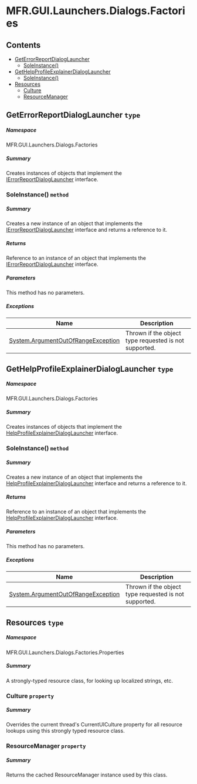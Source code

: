 <a name='assembly'></a>
# MFR.GUI.Launchers.Dialogs.Factories

## Contents

- [GetErrorReportDialogLauncher](#T-MFR-GUI-Launchers-Dialogs-Factories-GetErrorReportDialogLauncher 'MFR.GUI.Launchers.Dialogs.Factories.GetErrorReportDialogLauncher')
  - [SoleInstance()](#M-MFR-GUI-Launchers-Dialogs-Factories-GetErrorReportDialogLauncher-SoleInstance 'MFR.GUI.Launchers.Dialogs.Factories.GetErrorReportDialogLauncher.SoleInstance')
- [GetHelpProfileExplainerDialogLauncher](#T-MFR-GUI-Launchers-Dialogs-Factories-GetHelpProfileExplainerDialogLauncher 'MFR.GUI.Launchers.Dialogs.Factories.GetHelpProfileExplainerDialogLauncher')
  - [SoleInstance()](#M-MFR-GUI-Launchers-Dialogs-Factories-GetHelpProfileExplainerDialogLauncher-SoleInstance 'MFR.GUI.Launchers.Dialogs.Factories.GetHelpProfileExplainerDialogLauncher.SoleInstance')
- [Resources](#T-MFR-GUI-Launchers-Dialogs-Factories-Properties-Resources 'MFR.GUI.Launchers.Dialogs.Factories.Properties.Resources')
  - [Culture](#P-MFR-GUI-Launchers-Dialogs-Factories-Properties-Resources-Culture 'MFR.GUI.Launchers.Dialogs.Factories.Properties.Resources.Culture')
  - [ResourceManager](#P-MFR-GUI-Launchers-Dialogs-Factories-Properties-Resources-ResourceManager 'MFR.GUI.Launchers.Dialogs.Factories.Properties.Resources.ResourceManager')

<a name='T-MFR-GUI-Launchers-Dialogs-Factories-GetErrorReportDialogLauncher'></a>
## GetErrorReportDialogLauncher `type`

##### Namespace

MFR.GUI.Launchers.Dialogs.Factories

##### Summary

Creates instances of objects that implement the
[IErrorReportDialogLauncher](#T-MFR-GUI-Launchers-Dialogs-Interfaces-IErrorReportDialogLauncher 'MFR.GUI.Launchers.Dialogs.Interfaces.IErrorReportDialogLauncher')
interface.

<a name='M-MFR-GUI-Launchers-Dialogs-Factories-GetErrorReportDialogLauncher-SoleInstance'></a>
### SoleInstance() `method`

##### Summary

Creates a new instance of an object that implements the
[IErrorReportDialogLauncher](#T-MFR-GUI-Launchers-Dialogs-Interfaces-IErrorReportDialogLauncher 'MFR.GUI.Launchers.Dialogs.Interfaces.IErrorReportDialogLauncher')
interface and returns a reference to it.

##### Returns

Reference to an instance of an object that implements the
[IErrorReportDialogLauncher](#T-MFR-GUI-Launchers-Dialogs-Interfaces-IErrorReportDialogLauncher 'MFR.GUI.Launchers.Dialogs.Interfaces.IErrorReportDialogLauncher')
interface.

##### Parameters

This method has no parameters.

##### Exceptions

| Name | Description |
| ---- | ----------- |
| [System.ArgumentOutOfRangeException](http://msdn.microsoft.com/query/dev14.query?appId=Dev14IDEF1&l=EN-US&k=k:System.ArgumentOutOfRangeException 'System.ArgumentOutOfRangeException') | Thrown if the object type requested is not supported. |

<a name='T-MFR-GUI-Launchers-Dialogs-Factories-GetHelpProfileExplainerDialogLauncher'></a>
## GetHelpProfileExplainerDialogLauncher `type`

##### Namespace

MFR.GUI.Launchers.Dialogs.Factories

##### Summary

Creates instances of objects that implement the
[HelpProfileExplainerDialogLauncher](#T-MFR-GUI-Launchers-Dialogs-Interfaces-HelpProfileExplainerDialogLauncher 'MFR.GUI.Launchers.Dialogs.Interfaces.HelpProfileExplainerDialogLauncher')
interface.

<a name='M-MFR-GUI-Launchers-Dialogs-Factories-GetHelpProfileExplainerDialogLauncher-SoleInstance'></a>
### SoleInstance() `method`

##### Summary

Creates a new instance of an object that implements the
[HelpProfileExplainerDialogLauncher](#T-MFR-GUI-Launchers-Dialogs-Interfaces-HelpProfileExplainerDialogLauncher 'MFR.GUI.Launchers.Dialogs.Interfaces.HelpProfileExplainerDialogLauncher')
interface and returns a reference to it.

##### Returns

Reference to an instance of an object that implements the
[HelpProfileExplainerDialogLauncher](#T-MFR-GUI-Launchers-Dialogs-Interfaces-HelpProfileExplainerDialogLauncher 'MFR.GUI.Launchers.Dialogs.Interfaces.HelpProfileExplainerDialogLauncher')
interface.

##### Parameters

This method has no parameters.

##### Exceptions

| Name | Description |
| ---- | ----------- |
| [System.ArgumentOutOfRangeException](http://msdn.microsoft.com/query/dev14.query?appId=Dev14IDEF1&l=EN-US&k=k:System.ArgumentOutOfRangeException 'System.ArgumentOutOfRangeException') | Thrown if the object type requested is not supported. |

<a name='T-MFR-GUI-Launchers-Dialogs-Factories-Properties-Resources'></a>
## Resources `type`

##### Namespace

MFR.GUI.Launchers.Dialogs.Factories.Properties

##### Summary

A strongly-typed resource class, for looking up localized strings, etc.

<a name='P-MFR-GUI-Launchers-Dialogs-Factories-Properties-Resources-Culture'></a>
### Culture `property`

##### Summary

Overrides the current thread's CurrentUICulture property for all
  resource lookups using this strongly typed resource class.

<a name='P-MFR-GUI-Launchers-Dialogs-Factories-Properties-Resources-ResourceManager'></a>
### ResourceManager `property`

##### Summary

Returns the cached ResourceManager instance used by this class.
